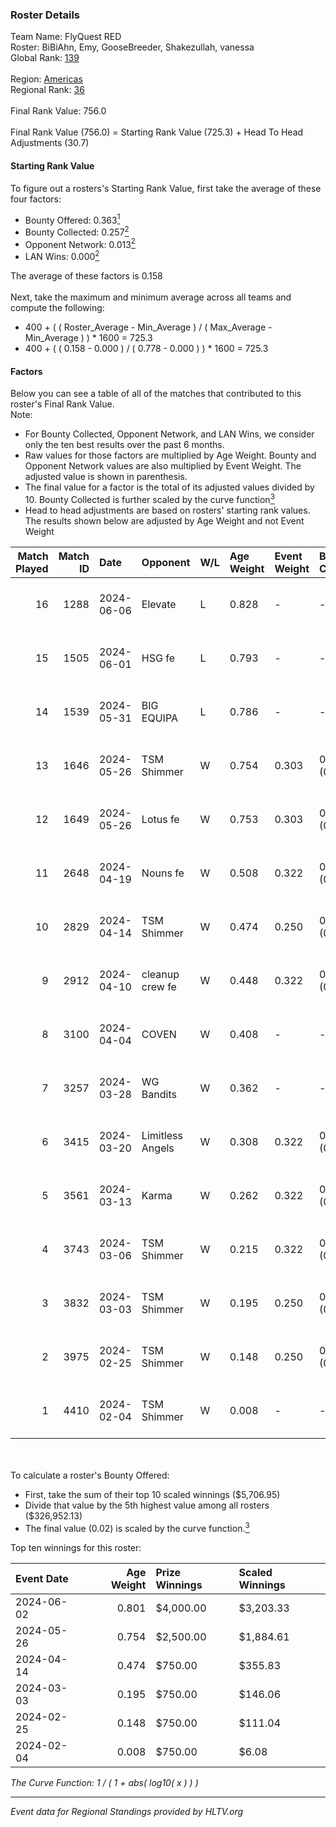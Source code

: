 ### Roster Details<br />
Team Name: FlyQuest RED<br />
Roster: BiBiAhn, Emy, GooseBreeder, Shakezullah, vanessa<br />
Global Rank: [139](../standings_global.md)<br />
<br />
Region: [Americas]( ../standings_americas.md)<br />
Regional Rank: [36]( ../standings_americas.md)<br />
<br />
Final Rank Value:  756.0<br />
<br />
Final Rank Value (756.0) = Starting Rank Value (725.3) + Head To Head Adjustments (30.7)<br />

#### Starting Rank Value<br />
To figure out a rosters's Starting Rank Value, first take the average of these four factors:<br />
- Bounty Offered: 0.363[<sup>1</sup>](#table2)
- Bounty Collected: 0.257[<sup>2</sup>](#table1)
- Opponent Network: 0.013[<sup>2</sup>](#table1)
- LAN Wins: 0.000[<sup>2</sup>](#table1)

The average of these factors is 0.158<br />
<br />
Next, take the maximum and minimum average across all teams and compute the following:<br />
- 400 + ( ( Roster_Average - Min_Average ) / ( Max_Average - Min_Average ) ) * 1600 = 725.3
- 400 + ( ( 0.158 - 0.000 ) / ( 0.778 - 0.000 ) ) * 1600 = 725.3


#### Factors<br />
Below you can see a table of all of the matches that contributed to this roster's Final Rank Value.<br />
Note:<br />

- For Bounty Collected, Opponent Network, and LAN Wins, we consider only the ten best results over the past 6 months.
- Raw values for those factors are multiplied by Age Weight. Bounty and Opponent Network values are also multiplied by Event Weight. The adjusted value is shown in parenthesis.
- The final value for a factor is the total of its adjusted values divided by 10. Bounty Collected is further scaled by the curve function[<sup>3</sup>](#curveFunction)
- Head to head adjustments are based on rosters' starting rank values. The results shown below are adjusted by Age Weight and not Event Weight
<span id="table1"></span><br />


| Match Played | Match ID | Date       | Opponent         | W/L | Age Weight | Event Weight | Bounty Collected | Opponent Network | LAN Wins  | H2H Adj. | Roster                                           |
| -: | -: | :- | :- | :- | :- | :- | :- | :- | :- | -: | :- |
|           16 |     1288 | 2024-06-06 | Elevate          | L   | 0.828      | -            | -                | -                | -         |    -5.33 | BiBiAhn, Emy, GooseBreeder, Shakezullah, vanessa |
|           15 |     1505 | 2024-06-01 | HSG fe           | L   | 0.793      | -            | -                | -                | -         |   -10.00 | BiBiAhn, Emy, GooseBreeder, Kaoday, vanessa      |
|           14 |     1539 | 2024-05-31 | BIG EQUIPA       | L   | 0.786      | -            | -                | -                | -         |   -12.05 | BiBiAhn, Emy, GooseBreeder, Kaoday, vanessa      |
|           13 |     1646 | 2024-05-26 | TSM Shimmer      | W   | 0.754      | 0.303        | 0.021 (0.005)    | 0.200 (0.046)    | 0 (0.000) |    10.81 | BiBiAhn, Emy, GooseBreeder, Kaoday, vanessa      |
|           12 |     1649 | 2024-05-26 | Lotus fe         | W   | 0.753      | 0.303        | 0.005 (0.001)    | 0.038 (0.009)    | 0 (0.000) |     7.96 | BiBiAhn, Emy, GooseBreeder, Kaoday, vanessa      |
|           11 |     2648 | 2024-04-19 | Nouns fe         | W   | 0.508      | 0.322        | 0.004 (0.001)    | 0.036 (0.006)    | 0 (0.000) |     5.45 | BiBiAhn, Emy, GooseBreeder, Kaoday, vanessa      |
|           10 |     2829 | 2024-04-14 | TSM Shimmer      | W   | 0.474      | 0.250        | 0.021 (0.002)    | 0.200 (0.024)    | 0 (0.000) |     6.99 | BiBiAhn, Emy, GooseBreeder, Kaoday, vanessa      |
|            9 |     2912 | 2024-04-10 | cleanup crew fe  | W   | 0.448      | 0.322        | 0.002 (0.000)    | 0.022 (0.003)    | 0 (0.000) |     4.68 | BiBiAhn, Emy, GooseBreeder, Kaoday, vanessa      |
|            8 |     3100 | 2024-04-04 | COVEN            | W   | 0.408      | -            | -                | -                | 0 (0.000) |     2.85 | BiBiAhn, Emy, GooseBreeder, Kaoday, vanessa      |
|            7 |     3257 | 2024-03-28 | WG Bandits       | W   | 0.362      | -            | -                | -                | 0 (0.000) |     3.80 | BiBiAhn, Emy, GooseBreeder, Kaoday, vanessa      |
|            6 |     3415 | 2024-03-20 | Limitless Angels | W   | 0.308      | 0.322        | 0.003 (0.000)    | 0.050 (0.005)    | 0 (0.000) |     3.73 | BiBiAhn, Emy, GooseBreeder, Kaoday, vanessa      |
|            5 |     3561 | 2024-03-13 | Karma            | W   | 0.262      | 0.322        | 0.004 (0.000)    | 0.075 (0.006)    | 0 (0.000) |     3.27 | BiBiAhn, Emy, GooseBreeder, Kaoday, vanessa      |
|            4 |     3743 | 2024-03-06 | TSM Shimmer      | W   | 0.215      | 0.322        | 0.021 (0.001)    | 0.200 (0.014)    | 0 (0.000) |     3.19 | BiBiAhn, Emy, GooseBreeder, Kaoday, vanessa      |
|            3 |     3832 | 2024-03-03 | TSM Shimmer      | W   | 0.195      | 0.250        | 0.021 (0.001)    | 0.200 (0.010)    | -         |     2.94 | BiBiAhn, Emy, GooseBreeder, Kaoday, vanessa      |
|            2 |     3975 | 2024-02-25 | TSM Shimmer      | W   | 0.148      | 0.250        | 0.021 (0.001)    | 0.200 (0.007)    | -         |     2.26 | BiBiAhn, Emy, GooseBreeder, Kaoday, vanessa      |
|            1 |     4410 | 2024-02-04 | TSM Shimmer      | W   | 0.008      | -            | -                | -                | -         |     0.12 | BiBiAhn, Emy, GooseBreeder, Kaoday, vanessa      |

<br />
<span id="table2"></span><br />
To calculate a roster's Bounty Offered:<br />

- First, take the sum of their top 10 scaled winnings ($5,706.95)
- Divide that value by the 5th highest value among all rosters ($326,952.13)
- The final value (0.02) is scaled by the curve function.[<sup>3</sup>](#curveFunction)

Top ten winnings for this roster:<br />

| Event Date | Age Weight | Prize Winnings | Scaled Winnings |
| :- | -: | :- | :- |
| 2024-06-02 |      0.801 | $4,000.00      | $3,203.33       |
| 2024-05-26 |      0.754 | $2,500.00      | $1,884.61       |
| 2024-04-14 |      0.474 | $750.00        | $355.83         |
| 2024-03-03 |      0.195 | $750.00        | $146.06         |
| 2024-02-25 |      0.148 | $750.00        | $111.04         |
| 2024-02-04 |      0.008 | $750.00        | $6.08           |


<span id="curveFunction"></span>_The Curve Function: 1 / ( 1 + abs( log10( x ) ) )_<br />

---
_Event data for Regional Standings provided by HLTV.org_<br />
